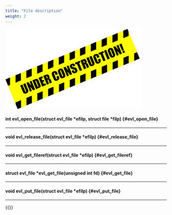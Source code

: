 ```yaml
---
title: "File description"
weight: 2
---
```


![Alt text](/images/wip.png "To be continued")

#### int evl_open_file(struct evl_file *efilp, struct file *filp) {#evl_open_file}

---

#### void evl_release_file(struct evl_file *efilp) {#evl_release_file}

---

#### void evl_get_fileref(struct evl_file *efilp) {#evl_get_fileref}

---

#### struct evl_file *evl_get_file(unsigned int fd) {#evl_get_file}

---

#### void evl_put_file(struct evl_file *efilp) {#evl_put_file}

---

{{<lastmodified>}}
